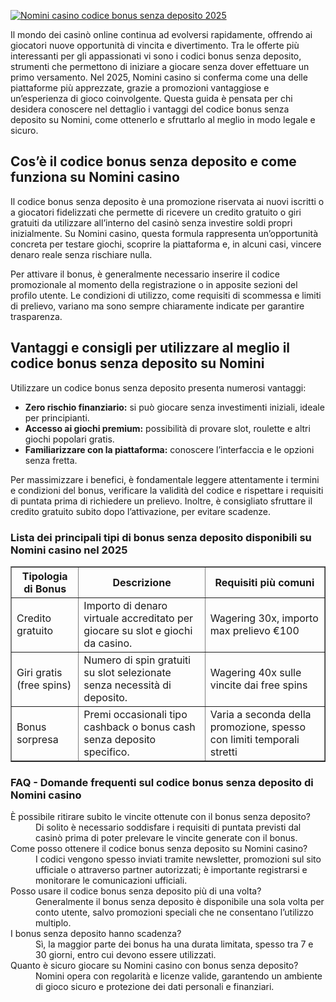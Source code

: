 [![Nomini casino codice bonus senza deposito 2025](https://123-caf.pages.dev/gitsignup.png)](https://vrmoo.ru/Bt82HjjY)

<div>     <p>Il mondo dei casinò online continua ad evolversi rapidamente, offrendo ai giocatori nuove opportunità di vincita e divertimento. Tra le offerte più interessanti per gli appassionati vi sono i codici bonus senza deposito, strumenti che permettono di iniziare a giocare senza dover effettuare un primo versamento. Nel 2025, Nomini casino si conferma come una delle piattaforme più apprezzate, grazie a promozioni vantaggiose e un’esperienza di gioco coinvolgente. Questa guida è pensata per chi desidera conoscere nel dettaglio i vantaggi del codice bonus senza deposito su Nomini, come ottenerlo e sfruttarlo al meglio in modo legale e sicuro.</p>    <h2>Cos’è il codice bonus senza deposito e come funziona su Nomini casino</h2>   <p>Il codice bonus senza deposito è una promozione riservata ai nuovi iscritti o a giocatori fidelizzati che permette di ricevere un credito gratuito o giri gratuiti da utilizzare all’interno del casinò senza investire soldi propri inizialmente. Su Nomini casino, questa formula rappresenta un’opportunità concreta per testare giochi, scoprire la piattaforma e, in alcuni casi, vincere denaro reale senza rischiare nulla.</p>   <p>Per attivare il bonus, è generalmente necessario inserire il codice promozionale al momento della registrazione o in apposite sezioni del profilo utente. Le condizioni di utilizzo, come requisiti di scommessa e limiti di prelievo, variano ma sono sempre chiaramente indicate per garantire trasparenza.</p>    <h2>Vantaggi e consigli per utilizzare al meglio il codice bonus senza deposito su Nomini</h2>   <p>Utilizzare un codice bonus senza deposito presenta numerosi vantaggi:</p>   <ul>     <li><strong>Zero rischio finanziario:</strong> si può giocare senza investimenti iniziali, ideale per principianti.</li>     <li><strong>Accesso ai giochi premium:</strong> possibilità di provare slot, roulette e altri giochi popolari gratis.</li>     <li><strong>Familiarizzare con la piattaforma:</strong> conoscere l’interfaccia e le opzioni senza fretta.</li>   </ul>   <p>Per massimizzare i benefici, è fondamentale leggere attentamente i termini e condizioni del bonus, verificare la validità del codice e rispettare i requisiti di puntata prima di richiedere un prelievo. Inoltre, è consigliato sfruttare il credito gratuito subito dopo l’attivazione, per evitare scadenze.</p>    <h3>Lista dei principali tipi di bonus senza deposito disponibili su Nomini casino nel 2025</h3>   <table border="1" cellpadding="6" cellspacing="0">     <thead>       <tr>         <th>Tipologia di Bonus</th>         <th>Descrizione</th>         <th>Requisiti più comuni</th>       </tr>     </thead>     <tbody>       <tr>         <td>Credito gratuito</td>         <td>Importo di denaro virtuale accreditato per giocare su slot e giochi da casino.</td>         <td>Wagering 30x, importo max prelievo €100</td>       </tr>       <tr>         <td>Giri gratis (free spins)</td>         <td>Numero di spin gratuiti su slot selezionate senza necessità di deposito.</td>         <td>Wagering 40x sulle vincite dai free spins</td>       </tr>       <tr>         <td>Bonus sorpresa</td>         <td>Premi occasionali tipo cashback o bonus cash senza deposito specifico.</td>         <td>Varia a seconda della promozione, spesso con limiti temporali stretti</td>       </tr>     </tbody>   </table>    <h3>FAQ - Domande frequenti sul codice bonus senza deposito di Nomini casino</h3>   <dl>     <dt>È possibile ritirare subito le vincite ottenute con il bonus senza deposito?</dt>     <dd>Di solito è necessario soddisfare i requisiti di puntata previsti dal casinò prima di poter prelevare le vincite generate con il bonus.</dd>      <dt>Come posso ottenere il codice bonus senza deposito su Nomini casino?</dt>     <dd>I codici vengono spesso inviati tramite newsletter, promozioni sul sito ufficiale o attraverso partner autorizzati; è importante registrarsi e monitorare le comunicazioni ufficiali.</dd>      <dt>Posso usare il codice bonus senza deposito più di una volta?</dt>     <dd>Generalmente il bonus senza deposito è disponibile una sola volta per conto utente, salvo promozioni speciali che ne consentano l’utilizzo multiplo.</dd>      <dt>I bonus senza deposito hanno scadenza?</dt>     <dd>Sì, la maggior parte dei bonus ha una durata limitata, spesso tra 7 e 30 giorni, entro cui devono essere utilizzati.</dd>      <dt>Quanto è sicuro giocare su Nomini casino con bonus senza deposito?</dt>     <dd>Nomini opera con regolarità e licenze valide, garantendo un ambiente di gioco sicuro e protezione dei dati personali e finanziari.</dd>   </dl> </div>